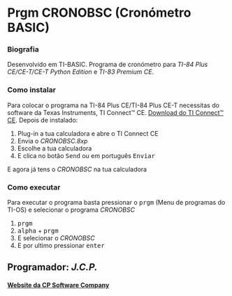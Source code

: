 <!-- README.md Versão 1.1 -->
<h1>Prgm CRONOBSC (Cronómetro BASIC)</h1>

<h3>Biografia</h3>

<p>Desenvolvido em TI-BASIC. Programa de cronómetro para <em>TI-84 Plus CE/CE-T/CE-T Python Edition</em> e<em> TI-83 Premium CE</em>.</p>

<h3>Como instalar</h3>

<p>Para colocar o programa na TI-84 Plus CE/TI-84 Plus CE-T necessitas do software da Texas Instruments, TI Connect™ CE. <a href="https://education.ti.com/pt/produtos/computer-software/ti-connect-ce-sw"> Download do TI Connect™ CE</a>. Depois de instalado:
<ol>
     <li>Plug-in a tua calculadora e abre o TI Connect CE</li>
     <li>Envia o <em>CRONOBSC.8xp</em></li>
     <li>Escolhe a tua calculadora</li>
     <li>E clica no botão <kbd>Send</kbd> ou em português <kbd>Enviar</kbd></li>
</ol>

<p> E agora já tens o <em>CRONOBSC</em> na tua calculadora</p>

<h3>Como executar</h3>

<p> Para executar o programa basta pressionar o <kbd>prgm</kbd> (Menu de programas do TI-OS) e selecionar o programa <em>CRONOBSC</em></p>

<ol>
     <li><kbd>prgm</kbd></li>
     <li><kbd>alpha</kbd> + <kbd>prgm</kbd></li>
     <li>E selecionar o <em>CRONOBSC</em></li>
     <li>E por ultimo pressionar <kbd>enter</kbd></li>
</ol>

<h2>Programador: <strong><em>J.C.P.</em></strong></h2>

<h4><a href="https://cpsoftwarecompany.epizy.com">Website da CP Software Company</a></h4>
